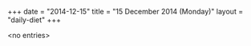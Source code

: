 +++
date = "2014-12-15"
title = "15 December 2014 (Monday)"
layout = "daily-diet"
+++

\<no entries\>